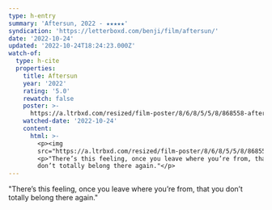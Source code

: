 ```yaml
---
type: h-entry
summary: 'Aftersun, 2022 - ★★★★★'
syndication: 'https://letterboxd.com/benji/film/aftersun/'
date: '2022-10-24'
updated: '2022-10-24T18:24:23.000Z'
watch-of:
  type: h-cite
  properties:
    title: Aftersun
    year: '2022'
    rating: '5.0'
    rewatch: false
    poster: >-
      https://a.ltrbxd.com/resized/film-poster/8/6/8/5/5/8/868558-aftersun-0-600-0-900-crop.jpg?v=5ce2118fca
    watched-date: '2022-10-24'
    content:
      html: >-
        <p><img
        src="https://a.ltrbxd.com/resized/film-poster/8/6/8/5/5/8/868558-aftersun-0-600-0-900-crop.jpg?v=5ce2118fca"/></p>
        <p>"There’s this feeling, once you leave where you’re from, that you
        don’t totally belong there again."</p>
---
```

"There’s this feeling, once you leave where you’re from, that you don’t totally belong there again."
